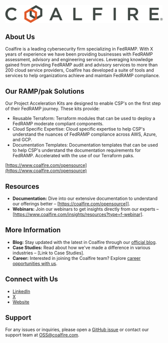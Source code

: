 <div align="center">
<img src="./profile/CoalfireLogo-Reg_Color.png">
</div>

## About Us

Coalfire is a leading cybersecurity firm specializing in FedRAMP. With X years of experience we have been providing businesses with FedRAMP assessment, advisory and engineering services. Leveraging knowledge gained from providing FedRAMP audit and advisory services to more than 200 cloud service providers, Coalfire has developed a suite of tools and services to help organizations achieve and maintain FedRAMP compliance.

## Our RAMP/pak Solutions

Our Project Acceleration Kits are designed to enable CSP's on the first step of their FedRAMP journey. These kits provide:

- Reusable Terraform: Terraform modules that can be used to deploy a FedRAMP moderate compliant components.
- Cloud Specific Expertise:  Cloud specific expertise to help CSP's understand the nuances of FedRAMP compliance across AWS, Azure, and GCP.
- Documentation Templates: Documentation templates that can be used to help CSP's understand the documentation requirements for FedRAMP. Accelerated with the use of our Terraform paks.

[https://www.coalfire.com/opensource](https://www.coalfire.com/opensource)

## Resources

- **Documentation:** Dive into our extensive documentation to understand our offerings better – [https://coalfire.com/opensource]].
- **Webinars:** Join our webinars to get insights directly from our experts – [https://www.coalfire.com/insights/resources?type=f-webinar].

## More Information

- **Blog:** Stay updated with the latest in Coalfire through our [official blog](https://www.coalfire.com/the-coalfire-blog).
- **Case Studies:** Read about how we've made a difference in various industries – [Link to Case Studies].
- **Career:** Interested in joining the Coalfire team? Explore [career opportunities with us](https://www.coalfire.com/about/careers).

## Connect with Us

- [LinkedIn](https://www.linkedin.com/company/coalfire/mycompany/)
- [X](https://x.com/coalfire?s=20)
- [Website](https://www.coalfire.com/)

## Support

For any issues or inquiries, please open a [GitHub issue](https://github.com/Coalfire-CF/.github/issues) or contact our support team at [OSS@coalfire.com](mailto:OSS@coalfire.com).
